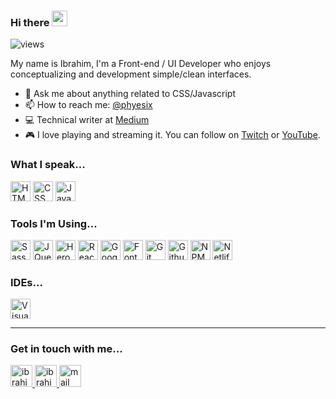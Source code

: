 ### Hi there <a href="https://ibrahimnergiz.com/"><img src="https://media.giphy.com/media/hvRJCLFzcasrR4ia7z/giphy.gif" width="25px"></a>

![views](https://komarev.com/ghpvc/?username=ibrahimnergiz)

My name is Ibrahim, I'm a Front-end / UI Developer who enjoys conceptualizing and development simple/clean interfaces.

- 💬 Ask me about anything related to CSS/Javascript
- 📫 How to reach me: [@phyesix](https://twitter.com/phyesix)
- 💻 Technical writer at [Medium](https://medium.com/@phyesix)
- 🎮 I love playing and streaming it. You can follow on [Twitch](https://twitch.com/phyesix) or [YouTube](https://www.youtube.com/channel/UCOh4DEAiZ7dxz7NwrAKTZGg).

### What I speak...

<p>
  <img src='https://img.stackshare.io/service/2538/kEpgHiC9.png' width='32' title='HTML'>
  <img src='https://img.stackshare.io/service/6727/css.png' width='32' title='CSS'>
  <img src='https://img.stackshare.io/service/1209/javascript.jpeg' width='32' title='JavaScript'>
</p>

### Tools I'm Using...

<p>
  <img src='https://img.stackshare.io/service/1171/jCR2zNJV.png' width='32' title='Sass'>
  <img src='https://img.stackshare.io/service/1021/lxEKmMnB_400x400.jpg' width='32' title='JQuery'>
  <img src='https://img.stackshare.io/service/133/3wgIDj3j.png' width='32' title='Heroku'>
  <img src='https://img.stackshare.io/service/1020/OYIaJ1KK.png' width='32' title='React'>
  <img src='https://img.stackshare.io/service/64/cU74ahCn_400x400.jpg' width='32' title='Google Analytics'>
  <img src='https://img.stackshare.io/service/3244/1_Mr1Fy00XjPGNf1Kkp_hWtw_2x.png' width='32' title='Font Awesome'>
  <img src='https://img.stackshare.io/service/1046/git.png' width='32' title='Git'>
  <img src='https://img.stackshare.io/service/27/sBsvBbjY.png' width='32' title='Github'>
  <img src='https://img.stackshare.io/service/1120/lejvzrnlpb308aftn31u.png' width='32' title='NPM'>
  <img src='https://img.tstackshare.io
            /service/2748/default_5dfbb146cf22182bca88c7d07f2515a5888fc12a.jpg' width='32' title='Netlify'>
</p>

### IDEs...

<p>
  <img src='https://img.stackshare.io/service/4202/Visual_Studio_Code_logo.png' width='32' title='Visual Studio Code'>
</p>

<hr>

### Get in touch with me...

<a href="https://twitter.com/phyesix">
  <img alt="ibrahimnergiz | Twitter" width="35px" src="https://img.stackshare.io/service/5145/gaj36XL5_400x400.jpg" />
</a>
<a href="https://www.linkedin.com/in/phyesix/">
  <img alt="ibrahimnergiz's LinkedIn" width="35px" src="https://img.stackshare.io/stack/20/default_0f2e330b189b8690f25d4a51e09a4027d4041f09.png" />
</a>
<a href="mailto:contact@ibrahimnergiz.com">
  <img alt="mail me" width="35px" src="https://user-images.githubusercontent.com/57311842/109585261-06b49080-7ab8-11eb-95ef-5bf9d050c753.png" />
</a>
